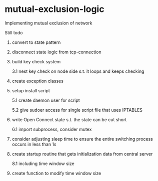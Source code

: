mutual-exclusion-logic
======================

Implementing mutual exclusion of network 


Still todo

1. convert to state pattern

2. disconnect state logic from tcp-connection

3. build key check system

	3.1 nest key check on node side s.t. it loops and keeps checking
	
4. create exception classes

5. setup install script

	5.1 create daemon user for script
	
	5.2 give sudoer access for single script file that uses IPTABLES
	
6. write Open Connect state s.t. the state can be cut short

	6.1 import subprocess, consider mutex
	
7. consider adjusting sleep time to ensure the entire switching process occurs in less than 1s

8. create startup routine that gets initialization data from central server

	8.1 including time window size

9. create function to modify time window size


